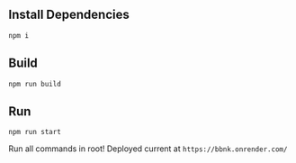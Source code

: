 ## Install Dependencies 
```
npm i
```
## Build
```
npm run build
```
## Run
```
npm run start
```

Run all commands in root! Deployed current at `https://bbnk.onrender.com/`
